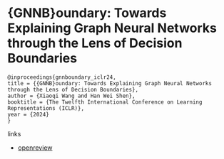 # {GNNB}oundary: Towards Explaining Graph Neural Networks through the Lens of Decision Boundaries

```
@inproceedings{gnnboundary_iclr24,
title = {{GNNB}oundary: Towards Explaining Graph Neural Networks through the Lens of Decision Boundaries},
author = {Xiaoqi Wang and Han Wei Shen},
booktitle = {The Twelfth International Conference on Learning Representations (ICLR)},
year = {2024}
}
```

links
- [openreview](https://openreview.net/forum?id=WIzzXCVYiH)
